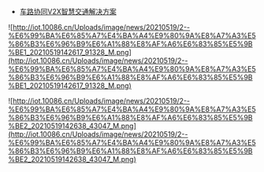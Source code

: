 - [车路协同V2X智慧交通解决方案](http://iot.10086.cn/solution/read/id/1411)

![http://iot.10086.cn/Uploads/image/news/20210519/2--%E6%99%BA%E6%85%A7%E4%BA%A4%E9%80%9A%E8%A7%A3%E5%86%B3%E6%96%B9%E6%A1%88%E8%AF%A6%E6%83%85%E5%9B%BE1_20210519142617_91328_M.png](http://iot.10086.cn/Uploads/image/news/20210519/2--%E6%99%BA%E6%85%A7%E4%BA%A4%E9%80%9A%E8%A7%A3%E5%86%B3%E6%96%B9%E6%A1%88%E8%AF%A6%E6%83%85%E5%9B%BE1_20210519142617_91328_M.png)

![http://iot.10086.cn/Uploads/image/news/20210519/2--%E6%99%BA%E6%85%A7%E4%BA%A4%E9%80%9A%E8%A7%A3%E5%86%B3%E6%96%B9%E6%A1%88%E8%AF%A6%E6%83%85%E5%9B%BE2_20210519142638_43047_M.png](http://iot.10086.cn/Uploads/image/news/20210519/2--%E6%99%BA%E6%85%A7%E4%BA%A4%E9%80%9A%E8%A7%A3%E5%86%B3%E6%96%B9%E6%A1%88%E8%AF%A6%E6%83%85%E5%9B%BE2_20210519142638_43047_M.png)